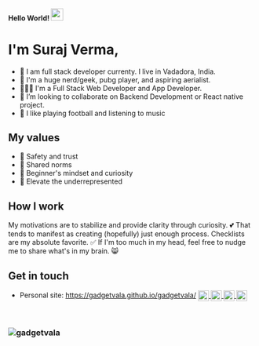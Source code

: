 #### Hello World! <img src="https://media.giphy.com/media/hvRJCLFzcasrR4ia7z/giphy.gif" width="25px">

# I'm Suraj Verma,

-   👯 I am full stack developer currenty. I live in Vadadora, India.
-   🙌 I'm a huge nerd/geek, pubg player, and aspiring aerialist.
-   🙎🏾‍♂️ I'm a Full Stack Web Developer and App Developer.
-   🔭 I’m looking to collaborate on Backend Development or React native project.
-   🎸 I like playing football and listening to music

## My values

-   💖 Safety and trust<br>
-   🙌 Shared norms<br>
-   🍏 Beginner's mindset and curiosity<br>
-   🚀 Elevate the underrepresented

## How I work

My motivations are to stabilize and provide clarity through curiosity. 💕 That tends to manifest as creating (hopefully) just enough process. Checklists are my absolute favorite. ✅ If I'm too much in my head, feel free to nudge me to share what's in my brain. 😸

## Get in touch

-   Personal site: https://gadgetvala.github.io/gadgetvala/
    <a href="https://discord.gg/gadgetvala#6834">
      <img align="center" alt="gadgetvala's Discord" width="22px" src="https://cdn.jsdelivr.net/npm/simple-icons@v3/icons/discord.svg" />
    </a>
    <a href="https://www.linkedin.com/in/gadgetvala/">
      <img align="center" alt="gadgetvala's LinkdeIN" width="22px" src="https://cdn.jsdelivr.net/npm/simple-icons@v3/icons/linkedin.svg" />
    </a>
    <a href="https://t.me/gadgetvala">
      <img align="center" alt="gadgetvala's Telegram" width="22px" src="https://cdn.jsdelivr.net/npm/simple-icons@v3/icons/telegram.svg" />
    </a>
    <a href="https://www.instagram.com/gadgetvala/">
      <img align="center" alt="gadgetvala's Instagram" width="22px" src="https://cdn.jsdelivr.net/npm/simple-icons@v3/icons/instagram.svg" />
    </a>

<br />

### <img src="https://komarev.com/ghpvc/?username=gadgetvala" alt="gadgetvala" />
